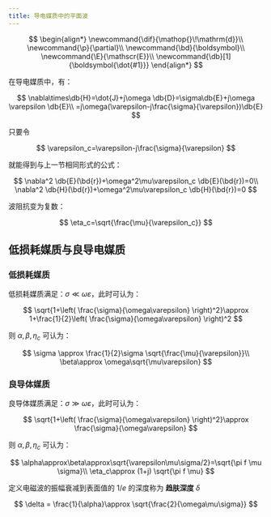 ```yaml
---
title: 导电媒质中的平面波
---
```


<!--more-->

$$
\begin{align*}
\newcommand{\dif}{\mathop{}\!\mathrm{d}}\\
\newcommand{\p}{\partial}\\
\newcommand{\bd}{\boldsymbol}\\
\newcommand{\E}{\mathscr{E}}\\
\newcommand{\db}[1]{\boldsymbol{\dot{#1}}}
\end{align*}
$$

在导电媒质中，有：

$$
\nabla\times\db{H}=\dot{J}+j\omega \db{D}=\sigma\db{E}+j\omega \varepsilon \db{E}\\
=j\omega(\varepsilon-j\frac{\sigma}{\varepsilon})\db{E}
$$

只要令 

$$
\varepsilon_c=\varepsilon-j\frac{\sigma}{\varepsilon}
$$

就能得到与上一节相同形式的公式：

$$
\nabla^2 \db{E}(\bd{r})+\omega^2\mu\varepsilon_c \db{E}(\bd{r})=0\\
\nabla^2 \db{H}(\bd{r})+\omega^2\mu\varepsilon_c \db{H}(\bd{r})=0
$$

波阻抗变为复数：

$$
\eta_c=\sqrt{\frac{\mu}{\varepsilon_c}}
$$

## 低损耗媒质与良导电媒质

### 低损耗媒质

低损耗媒质满足：$\sigma \ll \omega \varepsilon$，此时可认为：

$$
\sqrt{1+\left( \frac{\sigma}{\omega\varepsilon} \right)^2}\approx 1+\frac{1}{2}\left( \frac{\sigma}{\omega\varepsilon} \right)^2
$$

则 $\alpha,\beta,\eta_c$ 可认为：

$$
\sigma \approx \frac{1}{2}\sigma \sqrt{\frac{\mu}{\varepsilon}}\\
\beta\approx \omega\sqrt{\mu\varepsilon}
$$

### 良导体媒质

良导体媒质满足：$\sigma \gg \omega \varepsilon$，此时可认为：

$$
\sqrt{1+\left( \frac{\sigma}{\omega\varepsilon} \right)^2}\approx  \frac{\sigma}{\omega\varepsilon}
$$

则 $\alpha,\beta,\eta_c$ 可认为：

$$
\alpha\approx\beta\approx\sqrt{\varepsilon\mu\sigma/2}=\sqrt{\pi f \mu \sigma}\\
\eta_c\approx (1+j) \sqrt{\pi f \mu}
$$

定义电磁波的振幅衰减到表面值的 $1/e$ 的深度称为 **趋肤深度** $\delta$

$$
\delta = \frac{1}{\alpha}\approx \sqrt{\frac{2}{\omega\mu\sigma}}
$$